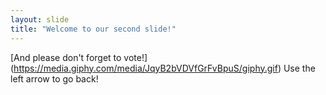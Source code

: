 ```yaml
---
layout: slide
title: "Welcome to our second slide!"
---
```

[And please don't forget to vote!] (https://media.giphy.com/media/JqyB2bVDVfGrFvBpuS/giphy.gif)
Use the left arrow to go back!
